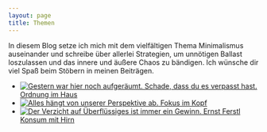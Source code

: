 ```yaml
---
layout: page
title: Themen
---
```


In diesem Blog setze ich mich mit dem vielfältigen Thema Minimalismus
auseinander und schreibe über allerlei Strategien, um unnötigen Ballast
loszulassen und das innere und äußere Chaos zu bändigen. Ich wünsche dir viel
Spaß beim Stöbern in meinen Beiträgen.

<ul class="categories">
<li>
<a href="{{site.baseurl}}/categories/Ordnung.html">
<img src="{{site.baseurl}}/assets/img/categories/Ordnung.jpg" alt="Gestern war hier noch aufgeräumt. Schade, dass du es verpasst hast."/>
<span>Ordnung im Haus</span>
</a>
</li>
<li>
<a href="{{site.baseurl}}/categories/Perspektive.html">
<img src="{{site.baseurl}}/assets/img/categories/Perspektive.jpg" alt="Alles hängt von unserer Perspektive ab."/>
<span>Fokus im Kopf</span>
</a>
</li>
<li>
<a href="{{site.baseurl}}/categories/Nachhaltigkeit.html">
<img src="{{site.baseurl}}/assets/img/categories/Nachhaltigkeit.jpg" alt="Der Verzicht auf Überflüssiges ist immer ein Gewinn. Ernst Ferstl"/>
<span>Konsum mit Hirn</span>
</a>
</li>
</ul>

